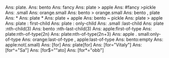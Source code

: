 Ans: plate. Ans: bento Ans: fancy Ans: plate > apple Ans: #fancy >pickle Ans: .small Ans: orange.small Ans: bento > orange.small Ans: bento , plate Ans: * Ans: plate * Ans: plate + apple Ans: bento ~ pickle Ans: plate > apple Ans: plate : first-child Ans: plate : only-child Ans: .small :last-child Ans: plate :nth-child(3) Ans: bento :nth-last-child(3) Ans: apple:first-of-type Ans: plate:nth-of-type(2n) Ans: plate:nth-of-type(2n+3) Ans: apple . small:only-of-type Ans: orange:last-of-type , apple:last-of-type Ans: bento:empty Ans: apple:not(.small) Ans: [for] Ans: plate[for] Ans: [for="Vitaly"] Ans: [for^="Sa"] Ans: [for$=""ato] Ans: [for*="obb"]
